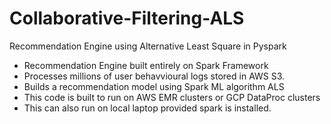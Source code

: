 # Collaborative-Filtering-ALS
Recommendation Engine using Alternative Least Square in Pyspark

 - Recommendation Engine built entirely on Spark Framework
 - Processes millions of user behavvioural logs stored in AWS S3.
 - Builds a recommendation model using Spark ML algorithm ALS
 - This code is built to run on AWS EMR clusters or GCP DataProc clusters
 - This can also run on local laptop provided spark is installed.

